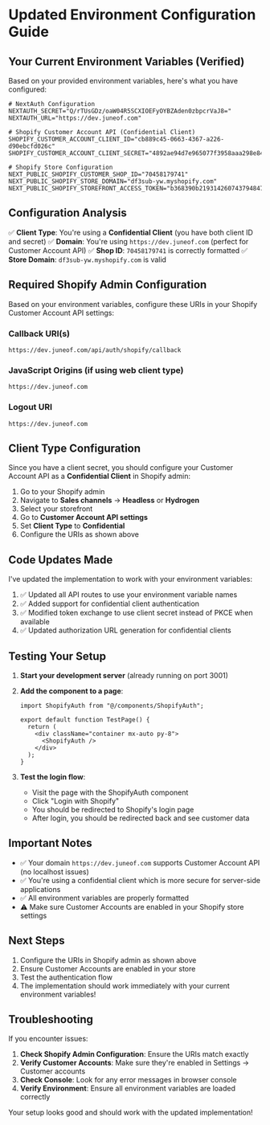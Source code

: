 # Updated Environment Configuration Guide

## Your Current Environment Variables (Verified)

Based on your provided environment variables, here's what you have configured:

```env
# NextAuth Configuration
NEXTAUTH_SECRET="Q/rTUsGDz/oaW04R5SCXIOEFyOYBZAden0zbpcrVaJ8="
NEXTAUTH_URL="https://dev.juneof.com"

# Shopify Customer Account API (Confidential Client)
SHOPIFY_CUSTOMER_ACCOUNT_CLIENT_ID="cb889c45-0663-4367-a226-d90ebcfd026c"
SHOPIFY_CUSTOMER_ACCOUNT_CLIENT_SECRET="4892ae94d7e965077f3958aaa298e84ce60da4c6caac7175aef815887a690370"

# Shopify Store Configuration
NEXT_PUBLIC_SHOPIFY_CUSTOMER_SHOP_ID="70458179741"
NEXT_PUBLIC_SHOPIFY_STORE_DOMAIN="df3sub-yw.myshopify.com"
NEXT_PUBLIC_SHOPIFY_STOREFRONT_ACCESS_TOKEN="b368390b219314260743794847602f77"
```

## Configuration Analysis

✅ **Client Type**: You're using a **Confidential Client** (you have both client ID and secret)
✅ **Domain**: You're using `https://dev.juneof.com` (perfect for Customer Account API)
✅ **Shop ID**: `70458179741` is correctly formatted
✅ **Store Domain**: `df3sub-yw.myshopify.com` is valid

## Required Shopify Admin Configuration

Based on your environment variables, configure these URIs in your Shopify Customer Account API settings:

### Callback URI(s)

```
https://dev.juneof.com/api/auth/shopify/callback
```

### JavaScript Origins (if using web client type)

```
https://dev.juneof.com
```

### Logout URI

```
https://dev.juneof.com
```

## Client Type Configuration

Since you have a client secret, you should configure your Customer Account API as a **Confidential Client** in Shopify admin:

1. Go to your Shopify admin
2. Navigate to **Sales channels** → **Headless** or **Hydrogen**
3. Select your storefront
4. Go to **Customer Account API settings**
5. Set **Client Type** to **Confidential**
6. Configure the URIs as shown above

## Code Updates Made

I've updated the implementation to work with your environment variables:

1. ✅ Updated all API routes to use your environment variable names
2. ✅ Added support for confidential client authentication
3. ✅ Modified token exchange to use client secret instead of PKCE when available
4. ✅ Updated authorization URL generation for confidential clients

## Testing Your Setup

1. **Start your development server** (already running on port 3001)
2. **Add the component to a page**:

   ```tsx
   import ShopifyAuth from "@/components/ShopifyAuth";

   export default function TestPage() {
     return (
       <div className="container mx-auto py-8">
         <ShopifyAuth />
       </div>
     );
   }
   ```

3. **Test the login flow**:
   - Visit the page with the ShopifyAuth component
   - Click "Login with Shopify"
   - You should be redirected to Shopify's login page
   - After login, you should be redirected back and see customer data

## Important Notes

- ✅ Your domain `https://dev.juneof.com` supports Customer Account API (no localhost issues)
- ✅ You're using a confidential client which is more secure for server-side applications
- ✅ All environment variables are properly formatted
- ⚠️ Make sure Customer Accounts are enabled in your Shopify store settings

## Next Steps

1. Configure the URIs in Shopify admin as shown above
2. Ensure Customer Accounts are enabled in your store
3. Test the authentication flow
4. The implementation should work immediately with your current environment variables!

## Troubleshooting

If you encounter issues:

1. **Check Shopify Admin Configuration**: Ensure the URIs match exactly
2. **Verify Customer Accounts**: Make sure they're enabled in Settings → Customer accounts
3. **Check Console**: Look for any error messages in browser console
4. **Verify Environment**: Ensure all environment variables are loaded correctly

Your setup looks good and should work with the updated implementation!

